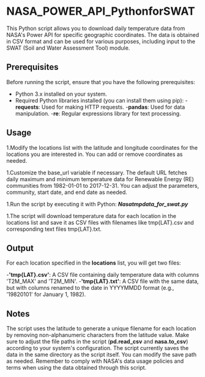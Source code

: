 # NASA_POWER_API_PythonforSWAT
This Python script allows you to download daily temperature data from NASA's Power API for specific geographic coordinates. The data is obtained in CSV format and can be used for various purposes, including input to the SWAT (Soil and Water Assessment Tool) module.

## Prerequisites
Before running the script, ensure that you have the following prerequisites:

- Python 3.x installed on your system.
- Required Python libraries installed (you can install them using pip):
  -**requests**: Used for making HTTP requests.
  -**pandas**: Used for data manipulation.
  -**re**: Regular expressions library for text processing.
## Usage
1.Modify the locations list with the latitude and longitude coordinates for the locations you are interested in. You can add or remove coordinates as needed.

1.Customize the base_url variable if necessary. The default URL fetches daily maximum and minimum temperature data for Renewable Energy (RE) communities from 1982-01-01 to 2017-12-31. You can adjust the parameters, community, start date, and end date as needed.

1.Run the script by executing it with Python:   ***Nasatmpdata_for_swat.py***

1.The script will download temperature data for each location in the locations list and save it as CSV files with filenames like tmp{LAT}.csv and corresponding text files tmp{LAT}.txt.

## Output
For each location specified in the **locations** list, you will get two files:

-**'tmp{LAT}.csv'**: A CSV file containing daily temperature data with columns 'T2M_MAX' and 'T2M_MIN'.
-**'tmp{LAT}.txt'**: A CSV file with the same data, but with columns renamed to the date in YYYYMMDD format (e.g., '19820101' for January 1, 1982).
## Notes
The script uses the latitude to generate a unique filename for each location by removing non-alphanumeric characters from the latitude value.
Make sure to adjust the file paths in the script (**pd.read_csv** and **nasa.to_csv**) according to your system's configuration.
The script currently saves the data in the same directory as the script itself. You can modify the save path as needed.
Remember to comply with NASA's data usage policies and terms when using the data obtained through this script.




